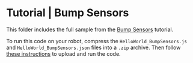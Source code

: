 # Tutorial | Bump Sensors

This folder includes the full sample from the [Bump Sensors](https://docs.mistyrobotics.com/misty-ii/coding-misty/local-skill-tutorials/#bump-sensors) tutorial.

To run this code on your robot, compress the `HelloWorld_BumpSensors.js` and `HelloWorld_BumpSensors.json` files into a `.zip` archive. Then follow [these instructions](https://docs.mistyrobotics.com/tools-&-apps/web-based-tools/skill-runner) to upload and run the code.